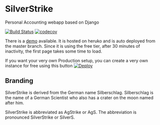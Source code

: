 # SilverStrike
Personal Accounting webapp based on Django


[![Build Status](https://travis-ci.org/PyAccountant/PyAccountant.svg?branch=master)](https://travis-ci.org/PyAccountant/PyAccountant)
[![codecov](https://codecov.io/gh/PyAccountant/PyAccountant/branch/master/graph/badge.svg)](https://codecov.io/gh/PyAccountant/PyAccountant)


There is a [demo](https://silverstrike.herokuapp.com/) available.
It is hosted on heruko and is auto deployed from the master branch. Since it is using the free tier, after 30 minutes of inactivity, the first page takes some time to load.

If you want your very own Production setup, you can create a very own instance for free using this button [![Deploy](https://www.herokucdn.com/deploy/button.svg)](https://heroku.com/deploy?template=https://github.com/PyAccountant/PyAccountant/tree/heroku)


## Branding

SilverStrike is derived from the German name Silberschlag. Silberschlag is the name of a German Scientist who also has a crater on the moon named after him.

SilverStrike is abbreviated as AgStrike or AgS. The abbreviation is pronounced SilverStrike or SilverS.
